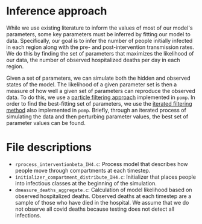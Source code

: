 # Inference approach

While we use existing literature to inform the values of most of our model's parameters, some key parameters must be inferred by fitting our model to data. Specifically, our goal is to infer the number of people initially infected in each region along with the pre- and post-intervention transmission rates. We do this by finding the set of parameters that maximizes the likelihood of our data, the number of observed hospitalized deaths per day in each region.

Given a set of parameters, we can simulate both the hidden and observed states of the model. The likelihood of a given parameter set is then a measure of how well a given set of parameters can reproduce the observed data. To do this, we use a [particle filtering approach](https://kingaa.github.io/sbied/pfilter/pfilter.html) implemented in `pomp`. In order to find the best-fitting set of parameters, we use the [iterated filtering method](https://kingaa.github.io/sbied/mif/mif.html) also implemented in `pomp`. Briefly, through an iterated process of simulating the data and then perturbing parameter values, the best set of parameter values can be found.

# File descriptions

* `rprocess_interventionbeta_IH4.c`: Process model that describes how people move through compartments at each timestep.
* `initializer_compartment_distribute_IH4.c`: Initializer that places people into infectious classes at the beginning of the simulation.
* `dmeasure_deaths_aggregate.c`: Calculation of model likelihood based on observed hospitalized deaths. Observed deaths at each timestep are a sample of those who have died in the hospital. We assume that we do not observe all covid deaths because testing does not detect all infections.
